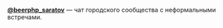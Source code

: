 **[@beerphp_saratov](https://t.me/beerphp_saratov)** — чат городского сообщества с неформальными встречами.
